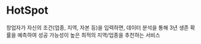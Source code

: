 # HotSpot
창업자가 자신의 조건(업종, 지역, 자본 등)을 입력하면, 데이터 분석을 통해 3년 생존 확률을 예측하여 성공 가능성이 높은 최적의 지역/업종을 추천하는 서비스
